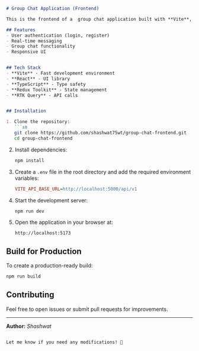
```markdown
# Group Chat Application (Frontend)

This is the frontend of a  group chat application built with **Vite**, **React**, and **TypeScript**.

## Features
- User authentication (login, register)
- Real-time messaging
- Group chat functionality
- Responsive UI


## Tech Stack
- **Vite** - Fast development environment
- **React** - UI library
- **TypeScript** - Type safety
- **Redux Toolkit** - State management
- **RTK Query** - API calls


## Installation

1. Clone the repository:
   ```sh
   git clone https://github.com/shashwat75wt/group-chat-frontend.git
   cd group-chat-frontend
   ```

2. Install dependencies:
   ```sh
   npm install
   ```

3. Create a `.env` file in the root directory and add the required environment variables:
   ```ini
   VITE_API_BASE_URL=http://localhost:5000/api/v1
   ```

4. Start the development server:
   ```sh
   npm run dev
   ```

5. Open the application in your browser at:
   ```
   http://localhost:5173
   ```



## Build for Production

To create a production-ready build:
```sh
npm run build
```



## Contributing

Feel free to open issues or submit pull requests for improvements.

---

**Author:** _Shashwat_  


```

Let me know if you need any modifications! 🚀
